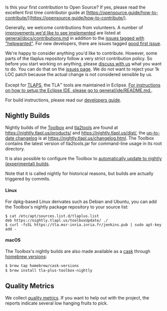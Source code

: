 Is this your first contribution to Open Source? If yes, please read the excellent first time contributor guide at [https://opensource.guide/how-to-contribute/](https://opensource.guide/how-to-contribute/).

Generally, we welcome contributions from volunteers. A number of [improvements we'd like to see implemented](https://github.com/tlaplus/tlaplus/blob/master/general/docs/contributions.md) are listed at [general/docs/contributions.md](https://github.com/tlaplus/tlaplus/blob/master/general/docs/contributions.md) in addition to the [issues tagged with "helpwanted"](https://github.com/tlaplus/tlaplus/issues?q=is%3Aopen+is%3Aissue+label%3A%22help+wanted%22). For new developers, there are issues tagged [good first issue](https://github.com/tlaplus/tlaplus/labels/good%20first%20issue).

We're happy to consider anything you'd like to contribute. However, some parts of the tlaplus repository follow a very strict contribution policy. So before you start working on anything, please [discuss with us](https://github.com/tlaplus/tlaplus/issues) what you want to do. You can do that on the [issues page](https://github.com/tlaplus/tlaplus/issues). We do not want to reject your 1k LOC patch because the actual change is not considered sensible by us.

 

Except for [TLAPS](https://tla.msr-inria.inria.fr/tlaps/content/Home.html), the TLA<sup>+</sup> tools are maintained in Eclipse. [For instructions on how to setup the Eclipse IDE, please go to general/ide/README.md.](https://github.com/tlaplus/tlaplus/tree/master/general/ide).

For build instructions, please read our [developers guide](https://github.com/tlaplus/tlaplus/blob/master/DEVELOPING.md).

Nightly Builds
--------------

Nightly builds of the [Toolbox](https://nightly.tlapl.us/products/) and [tla2tools](https://nightly.tlapl.us/dist/) are found at https://nightly.tlapl.us/products/ and https://nightly.tlapl.us/dist/, the [up-to-date changelog](https://nightly.tlapl.us/changelog.html) is at https://nightly.tlapl.us/changelog.html.  The Toolbox contains the latest version of tla2tools.jar for command-line usage in its root directory.

It is also possible to configure the Toolbox to [automatically update to nightly (experimental) builds](https://nightly.tlapl.us/doc/update/update-preferences.html).  

Note that it is called nightly for historical reasons, but builds are actually triggered by commits.

#### Linux

For dpkg-based Linux derivates such as Debian and Ubuntu, you can add the Toolbox's nightly package repository to your source list:

```
$ cat /etc/apt/sources.list.d/tlaplus.list
deb https://nightly.tlapl.us/toolboxUpdate/ ./
$ curl -fsSL https://tla.msr-inria.inria.fr/jenkins.pub | sudo apt-key add -
```

#### macOS

The Toolbox's nightly builds are also made available as a [cask](https://github.com/Homebrew/homebrew-cask-versions/blob/master/Casks/tla-plus-toolbox-nightly.rb) through [homebrew versions](https://github.com/Homebrew/homebrew-cask-versions#usage):

```bash
$ brew tap homebrew/cask-versions
$ brew install tla-plus-toolbox-nightly
```

Quality Metrics
---------------

We collect [quality metrics](https://sonarcloud.io/organizations/tlaplus/projects). If you want to help out with the project, the reports indicate several low hanging fruits to pick.
